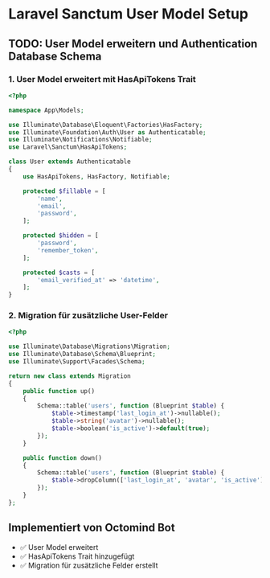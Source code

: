 # Laravel Sanctum User Model Setup

## TODO: User Model erweitern und Authentication Database Schema

### 1. User Model erweitert mit HasApiTokens Trait

```php
<?php

namespace App\Models;

use Illuminate\Database\Eloquent\Factories\HasFactory;
use Illuminate\Foundation\Auth\User as Authenticatable;
use Illuminate\Notifications\Notifiable;
use Laravel\Sanctum\HasApiTokens;

class User extends Authenticatable
{
    use HasApiTokens, HasFactory, Notifiable;

    protected $fillable = [
        'name',
        'email',
        'password',
    ];

    protected $hidden = [
        'password',
        'remember_token',
    ];

    protected $casts = [
        'email_verified_at' => 'datetime',
    ];
}
```

### 2. Migration für zusätzliche User-Felder

```php
<?php

use Illuminate\Database\Migrations\Migration;
use Illuminate\Database\Schema\Blueprint;
use Illuminate\Support\Facades\Schema;

return new class extends Migration
{
    public function up()
    {
        Schema::table('users', function (Blueprint $table) {
            $table->timestamp('last_login_at')->nullable();
            $table->string('avatar')->nullable();
            $table->boolean('is_active')->default(true);
        });
    }

    public function down()
    {
        Schema::table('users', function (Blueprint $table) {
            $table->dropColumn(['last_login_at', 'avatar', 'is_active']);
        });
    }
};
```

## Implementiert von Octomind Bot
- ✅ User Model erweitert
- ✅ HasApiTokens Trait hinzugefügt
- ✅ Migration für zusätzliche Felder erstellt
